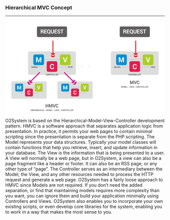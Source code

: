 ### Hierarchical MVC Concept ###
--------------------------------
![alt text](applications/modules/wiki/assets/images/hmvc_diagram.jpg "HMVC Diagram")
O2System is based on the Hierarchical-Model-View-Controller development pattern. HMVC is a software approach that separates application logic from presentation. In practice, it permits your web pages to contain minimal scripting since the presentation is separate from the PHP scripting.
The Model represents your data structures. Typically your model classes will contain functions that help you retrieve, insert, and update information in your database.
The View is the information that is being presented to a user. A View will normally be a web page, but in O2System, a view can also be a page fragment like a header or footer. It can also be an RSS page, or any other type of “page”.
The Controller serves as an intermediary between the Model, the View, and any other resources needed to process the HTTP request and generate a web page.
O2System has a fairly loose approach to HMVC since Models are not required. If you don’t need the added separation, or find that maintaining models requires more complexity than you want, you can ignore them and build your application minimally using Controllers and Views. O2System also enables you to incorporate your own existing scripts, or even develop core libraries for the system, enabling you to work in a way that makes the most sense to you.
